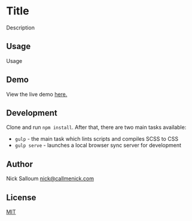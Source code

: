 # Title

Description

## Usage

Usage

## Demo

View the live demo [here.](http://callmenick.com/_development/...)

## Development

Clone and run `npm install`. After that, there are two main tasks available:

* `gulp` - the main task which lints scripts and compiles SCSS to CSS
* `gulp serve` - launches a local browser sync server for development

## Author

Nick Salloum <nick@callmenick.com>

## License

[MIT](LICENSE)